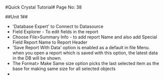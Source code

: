 #Quick Crystal Tutorial#
Page No: 38

##Unit 1##
* 'Database Expert' to Connect to Datasource
* Field Explorer - To edit fields in the report
* Choose File>Summary Info - to add report Name and also add Special Field Report Name to Report Header
* 'Save Report With Data' option is enabled as a default in file Menu. when you open a report which is saved with this option, the latest data in the DB will be shown.
* The Format> Make Same size option picks the last selected item as the base for making same size for all selected objects
* 





